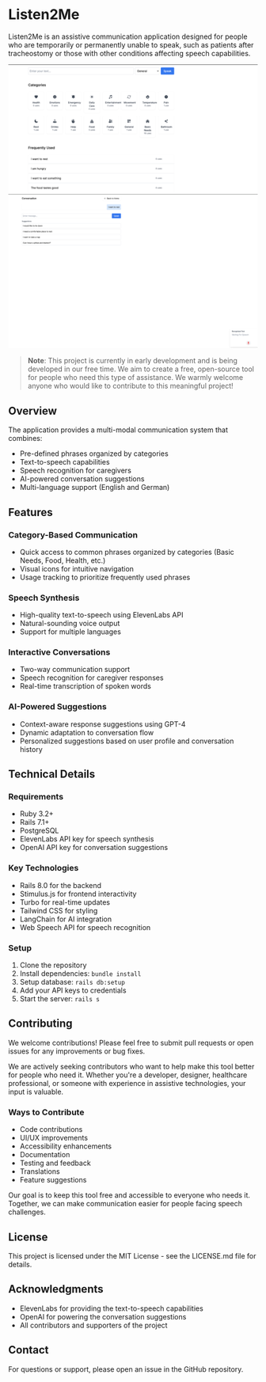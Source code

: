 # Listen2Me

Listen2Me is an assistive communication application designed for people who are temporarily or permanently unable to speak, such as patients after tracheostomy or those with other conditions affecting speech capabilities.

![Category Overview](docs/sample1.png)
![Conversation View](docs/sample2.png)

> **Note**: This project is currently in early development and is being developed in our free time. We aim to create a free, open-source tool for people who need this type of assistance. We warmly welcome anyone who would like to contribute to this meaningful project!

## Overview

The application provides a multi-modal communication system that combines:
- Pre-defined phrases organized by categories
- Text-to-speech capabilities
- Speech recognition for caregivers
- AI-powered conversation suggestions
- Multi-language support (English and German)

## Features

### Category-Based Communication
- Quick access to common phrases organized by categories (Basic Needs, Food, Health, etc.)
- Visual icons for intuitive navigation
- Usage tracking to prioritize frequently used phrases

### Speech Synthesis
- High-quality text-to-speech using ElevenLabs API
- Natural-sounding voice output
- Support for multiple languages

### Interactive Conversations
- Two-way communication support
- Speech recognition for caregiver responses
- Real-time transcription of spoken words

### AI-Powered Suggestions
- Context-aware response suggestions using GPT-4
- Dynamic adaptation to conversation flow
- Personalized suggestions based on user profile and conversation history

## Technical Details

### Requirements
- Ruby 3.2+
- Rails 7.1+
- PostgreSQL
- ElevenLabs API key for speech synthesis
- OpenAI API key for conversation suggestions

### Key Technologies
- Rails 8.0 for the backend
- Stimulus.js for frontend interactivity
- Turbo for real-time updates
- Tailwind CSS for styling
- LangChain for AI integration
- Web Speech API for speech recognition

### Setup
1. Clone the repository
2. Install dependencies: `bundle install`
3. Setup database: `rails db:setup`
4. Add your API keys to credentials
5. Start the server: `rails s`

## Contributing

We welcome contributions! Please feel free to submit pull requests or open issues for any improvements or bug fixes.

We are actively seeking contributors who want to help make this tool better for people who need it. Whether you're a developer, designer, healthcare professional, or someone with experience in assistive technologies, your input is valuable.

### Ways to Contribute
- Code contributions
- UI/UX improvements
- Accessibility enhancements
- Documentation
- Testing and feedback
- Translations
- Feature suggestions

Our goal is to keep this tool free and accessible to everyone who needs it. Together, we can make communication easier for people facing speech challenges.

## License

This project is licensed under the MIT License - see the LICENSE.md file for details.

## Acknowledgments

- ElevenLabs for providing the text-to-speech capabilities
- OpenAI for powering the conversation suggestions
- All contributors and supporters of the project

## Contact

For questions or support, please open an issue in the GitHub repository.
